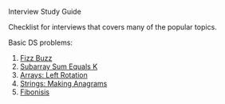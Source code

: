 Interview Study Guide

Checklist for interviews that covers many of the popular topics.

Basic DS problems:

1. [Fizz Buzz](https://www.hackerrank.com/challenges/fizzbuzz/problem)
2. [Subarray Sum Equals K](https://leetcode.com/problems/subarray-sum-equals-k/)
3. [Arrays: Left Rotation](https://www.hackerrank.com/challenges/ctci-array-left-rotation/problem)
4. [Strings: Making Anagrams](https://www.hackerrank.com/challenges/ctci-making-anagrams/problem)
5. [Fibonisis](https://www.algoexpert.io/questions/Nth%20Fibonacci)
